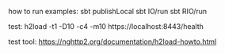  how to run examples:
 sbt publishLocal
 sbt IO/run
 sbt RIO/run


test: h2load -t1 -D10 -c4 -m10 https://localhost:8443/health

test tool:
https://nghttp2.org/documentation/h2load-howto.html
